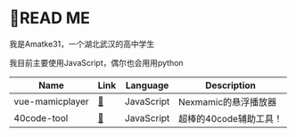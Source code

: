 # 📕READ ME

我是Amatke31，一个湖北武汉的高中学生

我目前主要使用JavaScript，偶尔也会用用python

|Name|Link|Language|Description|
|-|-|-|-|
|vue-mamicplayer|[🔗](https://github.com/Nexmamic/vue-mamicplayer)|JavaScript|Nexmamic的悬浮播放器|
|40code-tool|[🔗](https://github.com/Amatke31/40code-tool)|JavaScript|超棒的40code辅助工具！|

